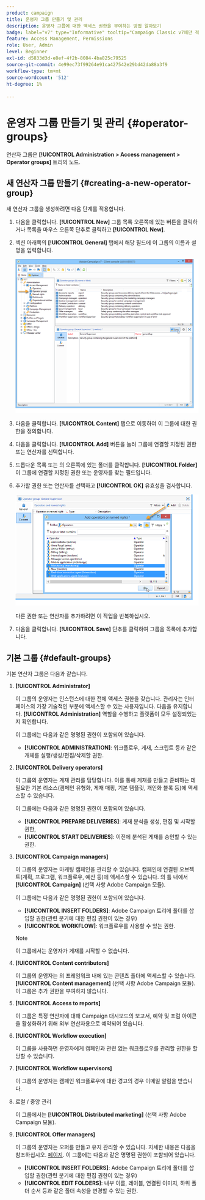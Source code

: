 ```yaml
---
product: campaign
title: 운영자 그룹 만들기 및 관리
description: 운영자 그룹에 대한 액세스 권한을 부여하는 방법 알아보기
badge: label="v7" type="Informative" tooltip="Campaign Classic v7에만 적용"
feature: Access Management, Permissions
role: User, Admin
level: Beginner
exl-id: d5833d3d-e8ef-4f2b-8084-4ba825c79525
source-git-commit: 4e99ec73f99264e91ca427542e29bd42da88a3f9
workflow-type: tm+mt
source-wordcount: '512'
ht-degree: 1%

---
```


# 운영자 그룹 만들기 및 관리 {#operator-groups}



연산자 그룹은 **[!UICONTROL Administration > Access management > Operator groups]** 트리의 노드.

## 새 연산자 그룹 만들기 {#creating-a-new-operator-group}

새 연산자 그룹을 생성하려면 다음 단계를 적용합니다.

1. 다음을 클릭합니다. **[!UICONTROL New]** 그룹 목록 오른쪽에 있는 버튼을 클릭하거나 목록을 마우스 오른쪽 단추로 클릭하고 **[!UICONTROL New]**.
1. 섹션 아래쪽의 **[!UICONTROL General]** 탭에서 해당 필드에 이 그룹의 이름과 설명을 입력합니다.

   ![](assets/s_ncs_user_create_operator_gp.png)

1. 다음을 클릭합니다. **[!UICONTROL Content]** 탭으로 이동하여 이 그룹에 대한 권한을 정의합니다.
1. 다음을 클릭합니다. **[!UICONTROL Add]** 버튼을 눌러 그룹에 연결할 지정된 권한 또는 연산자를 선택합니다.
1. 드롭다운 목록 또는 의 오른쪽에 있는 폴더를 클릭합니다. **[!UICONTROL Folder]** 이 그룹에 연결할 지정된 권한 또는 운영자를 찾는 필드입니다.
1. 추가할 권한 또는 연산자를 선택하고 **[!UICONTROL OK]** 유효성을 검사합니다.

   ![](assets/s_ncs_user_create_operator_gp03.png)

   다른 권한 또는 연산자를 추가하려면 이 작업을 반복하십시오.

1. 다음을 클릭합니다. **[!UICONTROL Save]** 단추를 클릭하여 그룹을 목록에 추가합니다.

## 기본 그룹 {#default-groups}

기본 연산자 그룹은 다음과 같습니다.

1. **[!UICONTROL Administrator]**

   이 그룹의 운영자는 인스턴스에 대한 전체 액세스 권한을 갖습니다. 관리자는 인터페이스의 가장 기술적인 부분에 액세스할 수 있는 사용자입니다. 다음을 유지합니다. **[!UICONTROL Administration]** 역할을 수행하고 플랫폼이 모두 설정되었는지 확인합니다.

   이 그룹에는 다음과 같은 명명된 권한이 포함되어 있습니다.

   * **[!UICONTROL ADMINISTRATION]**: 워크플로우, 게재, 스크립트 등과 같은 개체를 실행/생성/편집/삭제할 권한.

1. **[!UICONTROL Delivery operators]**

   이 그룹의 운영자는 게재 관리를 담당합니다. 이를 통해 게재를 만들고 준비하는 데 필요한 기본 리소스(캠페인 유형화, 게재 매핑, 기본 템플릿, 개인화 블록 등)에 액세스할 수 있습니다.

   이 그룹에는 다음과 같은 명명된 권한이 포함되어 있습니다.

   * **[!UICONTROL PREPARE DELIVERIES]**: 게재 분석을 생성, 편집 및 시작할 권한,
   * **[!UICONTROL START DELIVERIES]**: 이전에 분석된 게재를 승인할 수 있는 권한.

1. **[!UICONTROL Campaign managers]**

   이 그룹의 운영자는 마케팅 캠페인을 관리할 수 있습니다. 캠페인에 연결된 오브젝트(계획, 프로그램, 워크플로우, 예산 등)에 액세스할 수 있습니다. 의 틀 내에서 **[!UICONTROL Campaign]** (선택 사항 Adobe Campaign 모듈).

   이 그룹에는 다음과 같은 명명된 권한이 포함되어 있습니다.

   * **[!UICONTROL INSERT FOLDERS]**: Adobe Campaign 트리에 폴더를 삽입할 권한(관련 분기에 대한 편집 권한이 있는 경우)
   * **[!UICONTROL WORKFLOW]**: 워크플로우를 사용할 수 있는 권한.

   >[!NOTE]
   >
   >이 그룹에서는 운영자가 게재를 시작할 수 없습니다.

1. **[!UICONTROL Content contributors]**

   이 그룹의 운영자는 의 프레임워크 내에 있는 콘텐츠 폴더에 액세스할 수 있습니다. **[!UICONTROL Content management]** (선택 사항 Adobe Campaign 모듈). 이 그룹은 추가 권한을 부여하지 않습니다.

1. **[!UICONTROL Access to reports]**

   이 그룹은 특정 연산자에 대해 Campaign 대시보드의 보고서, 예약 및 포럼 아이콘을 활성화하기 위해 외부 연산자용으로 예약되어 있습니다.

1. **[!UICONTROL Workflow execution]**

   이 그룹을 사용하면 운영자에게 캠페인과 관련 없는 워크플로우를 관리할 권한을 할당할 수 있습니다.

1. **[!UICONTROL Workflow supervisors]**

   이 그룹의 운영자는 캠페인 워크플로우에 대한 경고의 경우 이메일 알림을 받습니다.

1. 로컬 / 중앙 관리

   이 그룹에서는 **[!UICONTROL Distributed marketing]** (선택 사항 Adobe Campaign 모듈).

1. **[!UICONTROL Offer managers]**

   이 그룹의 운영자는 오퍼를 만들고 유지 관리할 수 있습니다. 자세한 내용은 다음을 참조하십시오. [페이지](../../interaction/using/operator-profiles.md).
이 그룹에는 다음과 같은 명명된 권한이 포함되어 있습니다.

   * **[!UICONTROL INSERT FOLDERS]**: Adobe Campaign 트리에 폴더를 삽입할 권한(관련 분기에 대한 편집 권한이 있는 경우)
   * **[!UICONTROL EDIT FOLDERS]**: 내부 이름, 레이블, 연결된 이미지, 하위 폴더 순서 등과 같은 폴더 속성을 변경할 수 있는 권한.
